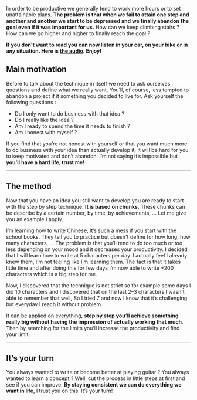 
In order to be productive we generally tend to work more hours or to set unattainable plans. **The problem is that when we fail to attain one step and another and another we start to be depressed and we finally abandon the goal even if it was important for us.** How can we keep climbing stairs ? How can we go higher and higher to finally reach the goal ?


**If you don't want to read you can now listen in your car, on your bike or in any situation. Here is [the audio](https://www.podbean.com/media/share/pb-7mwgy-87c107). Enjoy!**

## Main motivation
Before to talk about the technique in itself we need to ask ourselves questions and define what we really want. You’ll, of course, less tempted to abandon a project if it something you decided to live for. Ask yourself the following questions :
- Do I only want to do business with that idea ?
- Do I really like the idea ?
- Am I ready to spend the time it needs to finish ?
- Am I honest with myself ?

If you find that you’re not honest with yourself or that you want much more to do business with your idea than actually develop it, It will be hard for you to keep motivated and don’t abandon. I’m not saying it’s impossible but **you’ll have a hard life, trust me!**


---

## The method

Now that you have an idea you still want to develop you are ready to start with the step by step technique. **It is based on chunks**. These chunks can be describe by a certain number, by time, by achievements, … Let me give you an example I apply. 

I’m learning how to write Chinese, It’s such a mess if you start with the school books. They tell you to practice but doesn't define for how long, how many characters, … The problem is that you’ll tend to do too much or too less depending on your mood and it decreases your productivity. I decided that I will learn how to write at 5 characters per day. I actually feel I already knew them, I’m not feeling like I’m learning them. The fact is that it takes little time and after doing this for few days I’m now able to write +200 characters which is a big step for me. 

Now, I discovered that the technique is not strict so for example some days I did 10 characters and I discovered that on the last 2–3 characters I wasn't able to remember that well, So I tried 7 and now I know that it’s challenging but everyday I reach it without problem.

It can be applied on everything, **step by step you’ll achieve something really big without having the impression of actually working that much**. Then by searching for the limits you’ll increase the productivity and find your limit.


---

## It’s your turn

You always wanted to write or become better at playing guitar ? You always wanted to learn a concept ? Well, cut the process in little steps at first and see if you can improve. **By staying consistent we can do everything we want in life**, I trust you on this. It’s your turn!
